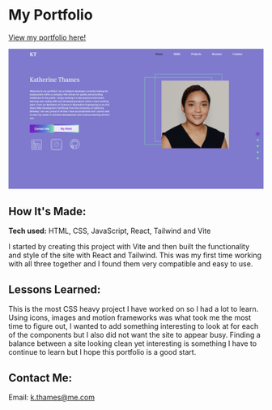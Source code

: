 # My Portfolio

[View my portfolio here!](https://katherinethamesportfolio.netlify.app/)

![Portfolio](./PortfolioSS.png)

## How It's Made:

**Tech used:** HTML, CSS, JavaScript, React, Tailwind and Vite

I started by creating this project with Vite and then built the functionality and style of the site with React and Tailwind. This was my first time working with all three together and I found them very compatible and easy to use.

## Lessons Learned: 

This is the most CSS heavy project I have worked on so I had a lot to learn. Using icons, images and motion frameworks was what took me the most time to figure out, I wanted to add something interesting to look at for each of the components but I also did not want the site to appear busy. Finding a balance between a site looking clean yet interesting is something I have to continue to learn but I hope this portfolio is a good start. 

## Contact Me: 

Email: k.thames@me.com

 
